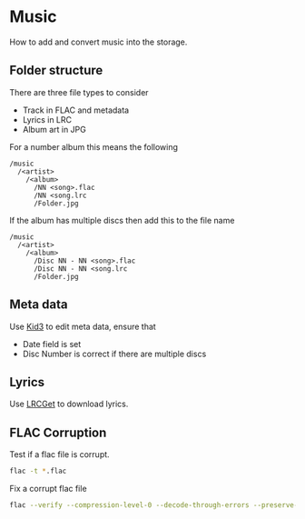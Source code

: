 <!--
SPDX-FileCopyrightText: Andrew Hayzen <ahayzen@gmail.com>

SPDX-License-Identifier: MPL-2.0
-->

# Music

How to add and convert music into the storage.

## Folder structure

There are three file types to consider

* Track in FLAC and metadata
* Lyrics in LRC
* Album art in JPG

For a number album this means the following

```
/music
  /<artist>
    /<album>
      /NN <song>.flac
      /NN <song.lrc
      /Folder.jpg
```

If the album has multiple discs then add this to the file name

```
/music
  /<artist>
    /<album>
      /Disc NN - NN <song>.flac
      /Disc NN - NN <song.lrc
      /Folder.jpg
```

## Meta data

Use [Kid3](https://flathub.org/apps/org.kde.kid3) to edit meta data, ensure that

* Date field is set
* Disc Number is correct if there are multiple discs

## Lyrics

Use [LRCGet](https://github.com/tranxuanthang/lrcget) to download lyrics.

## FLAC Corruption

Test if a flac file is corrupt.

```sh
flac -t *.flac
```

Fix a corrupt flac file

```sh
flac --verify --compression-level-0 --decode-through-errors --preserve-modtime -o out.flac in.flac
```
